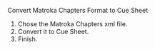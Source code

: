 Convert Matroka Chapters Format to Cue Sheet

1. Chose the Matroka Chapters xml file.
2. Convert it to Cue Sheet.
3. Finish.
